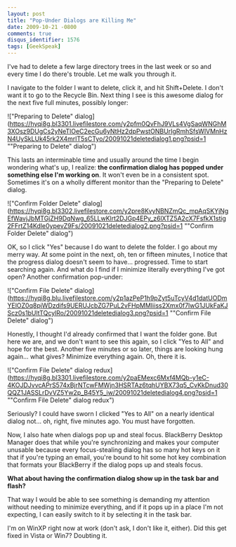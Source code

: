 ```yaml
---
layout: post
title: "Pop-Under Dialogs are Killing Me"
date: 2009-10-21 -0800
comments: true
disqus_identifier: 1576
tags: [GeekSpeak]
---
```

I've had to delete a few large directory trees in the last week or so
and every time I do there's trouble. Let me walk you through it.

I navigate to the folder I want to delete, click it, and hit
Shift+Delete. I don't want it to go to the Recycle Bin. Next thing I see
is this awesome dialog for the next five full minutes, possibly longer:

!["Preparing to Delete"
dialog](https://hyqi8g.bl3301.livefilestore.com/y2pfm0QvFhJ9VLs4VgSaqWNGhM3XOsz9DUgCs2yNeTlOeC2ecGu6yNtHz2dpPwstONBUrIgRmhSfsWlVMnHzN4UySkLUk45rk2X4mrlT5sCTyo/20091021deletedialog1.png?psid=1 ""Preparing to Delete" dialog")

This lasts an interminable time and usually around the time I begin
wondering what's up, I realize: **the confirmation dialog has popped
under something else I'm working on**. It won't even be in a consistent
spot. Sometimes it's on a wholly different monitor than the "Preparing
to Delete" dialog.

!["Confirm Folder Delete"
dialog](https://hyqi8g.bl3302.livefilestore.com/y2pre8KvyNBNZmQc_mpAqSKYjNgEfWavjJbMTGjZH9DqNwg_65LLwKlrt2DJGp4EPy_z6lXTZ5A2cX7FsfkX1stig2FFrtZ14Kdle0ypevZ9Fs/20091021deletedialog2.png?psid=1 ""Confirm Folder Delete" dialog")

OK, so I click "Yes" because I do want to delete the folder. I go about
my merry way. At some point in the next, oh, ten or fifteen minutes, I
notice that the progress dialog doesn't seem to have... progressed. Time
to start searching again. And what do I find if I minimize literally
everything I've got open? Another confirmation pop-under:

!["Confirm File Delete"
dialog](https://hyqi8g.blu.livefilestore.com/y2p1azPeP1h9pZyt5uTcyV4d1datUODmYElOZ0q8pjWDzdifs9UERUJcbZG7PuL2vFHpMMIiiss2Xmx0f7lwG1JUkFaKJScz0s1bUltTQcylRo/20091021deletedialog3.png?psid=1 ""Confirm File Delete" dialog")

Honestly, I thought I'd already confirmed that I want the folder gone.
But here we are, and we don't want to see this again, so I click "Yes to
All" and hope for the best. Another five minutes or so later, things are
looking hung again... what gives? Minimize everything again. Oh, there
it is.

!["Confirm File Delete" dialog
redux](https://hyqi8g.bl3301.livefilestore.com/y2paEMexc6Mxf4MQb-y1eC-4KOJDJvvcAPrS574xBjrNTcwFMWjn3HSRTAz6tqhUYBX73q5_CvKkDnud30QQZ1JASSLrDvVZ5Yw2p_B45Y5_iw/20091021deletedialog4.png?psid=1 ""Confirm File Delete" dialog redux")

Seriously? I could have sworn I clicked "Yes to All" on a nearly
identical dialog not... oh, right, five minutes ago. You must have
forgotten.

Now, I also hate when dialogs pop up and steal focus. BlackBerry Desktop
Manager does that while you're synchronizing and makes your computer
unusable because every focus-stealing dialog has so many hot keys on it
that if you're typing an email, you're bound to hit some hot key
combination that formats your BlackBerry if the dialog pops up and
steals focus.

**What about having the confirmation dialog show up in the task bar and
flash?**

That way I would be able to see something is demanding my attention
without needing to minimize everything, and if it pops up in a place I'm
not expecting, I can easily switch to it by selecting it in the task
bar.

I'm on WinXP right now at work (don't ask, I don't like it, either). Did
this get fixed in Vista or Win7? Doubting it.

